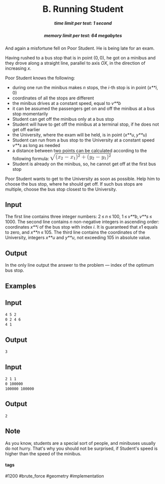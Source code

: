 <h1 style='text-align: center;'> B. Running Student</h1>

<h5 style='text-align: center;'>time limit per test: 1 second</h5>
<h5 style='text-align: center;'>memory limit per test: 64 megabytes</h5>

And again a misfortune fell on Poor Student. He is being late for an exam.

Having rushed to a bus stop that is in point (0, 0), he got on a minibus and they drove along a straight line, parallel to axis *OX*, in the direction of increasing *x*.

Poor Student knows the following: 

* during one run the minibus makes *n* stops, the *i*-th stop is in point (*x**i*, 0)
* coordinates of all the stops are different
* the minibus drives at a constant speed, equal to *v**b*
* it can be assumed the passengers get on and off the minibus at a bus stop momentarily
* Student can get off the minibus only at a bus stop
* Student will have to get off the minibus at a terminal stop, if he does not get off earlier
* the University, where the exam will be held, is in point (*x**u*, *y**u*)
* Student can run from a bus stop to the University at a constant speed *v**s* as long as needed
* a distance between two points can be calculated according to the following formula: ![](images/4e2bc133b4dc1a3376e33290ec54d4d1cea42685.png)
* Student is already on the minibus, so, he cannot get off at the first bus stop

Poor Student wants to get to the University as soon as possible. Help him to choose the bus stop, where he should get off. If such bus stops are multiple, choose the bus stop closest to the University.

## Input

The first line contains three integer numbers: 2 ≤ *n* ≤ 100, 1 ≤ *v**b*, *v**s* ≤ 1000. The second line contains *n* non-negative integers in ascending order: coordinates *x**i* of the bus stop with index *i*. It is guaranteed that *x*1 equals to zero, and *x**n* ≤ 105. The third line contains the coordinates of the University, integers *x**u* and *y**u*, not exceeding 105 in absolute value. 

## Output

In the only line output the answer to the problem — index of the optimum bus stop.

## Examples

## Input


```
4 5 2  
0 2 4 6  
4 1  

```
## Output


```
3
```
## Input


```
2 1 1  
0 100000  
100000 100000  

```
## Output


```
2
```
## Note

As you know, students are a special sort of people, and minibuses usually do not hurry. That's why you should not be surprised, if Student's speed is higher than the speed of the minibus.



#### tags 

#1200 #brute_force #geometry #implementation 